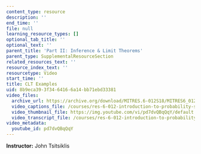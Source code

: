 ```yaml
---
content_type: resource
description: ''
end_time: ''
file: null
learning_resource_types: []
optional_tab_title: ''
optional_text: ''
parent_title: 'Part II: Inference & Limit Theorems'
parent_type: SupplementalResourceSection
related_resources_text: ''
resource_index_text: ''
resourcetype: Video
start_time: ''
title: CLT Examples
uid: 8b9eca39-3f34-6416-6a14-bb71ebd33381
video_files:
  archive_url: https://archive.org/download/MITRES.6-012S18/MITRES6_012S18_L19-05_300k.mp4
  video_captions_file: /courses/res-6-012-introduction-to-probability-spring-2018/2e64658c671f57a08c5aa127ca098159_pd7dvQBqQqY.vtt
  video_thumbnail_file: https://img.youtube.com/vi/pd7dvQBqQqY/default.jpg
  video_transcript_file: /courses/res-6-012-introduction-to-probability-spring-2018/29b0cc3213917b691be0d898d547bff5_pd7dvQBqQqY.pdf
video_metadata:
  youtube_id: pd7dvQBqQqY
---
```


**Instructor:** John Tsitsiklis